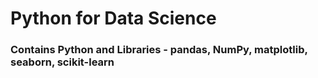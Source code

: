 # Python for Data Science

### Contains Python and Libraries - pandas, NumPy, matplotlib, seaborn, scikit-learn
